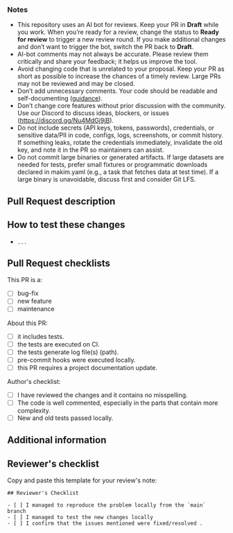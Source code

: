 ### Notes

- This repository uses an AI bot for reviews. Keep your PR in **Draft** while
  you work. When you’re ready for a review, change the status to **Ready for
  review** to trigger a new review round. If you make additional changes and
  don’t want to trigger the bot, switch the PR back to **Draft**.
- AI-bot comments may not always be accurate. Please review them critically and
  share your feedback; it helps us improve the tool.
- Avoid changing code that is unrelated to your proposal. Keep your PR as short
  as possible to increase the chances of a timely review. Large PRs may not be
  reviewed and may be closed.
- Don’t add unnecessary comments. Your code should be readable and
  self-documenting
  ([guidance](https://google.github.io/styleguide/cppguide.html#Comments)).
- Don’t change core features without prior discussion with the community. Use
  our Discord to discuss ideas, blockers, or issues
  (https://discord.gg/Nu4MdGj9jB).
- Do not include secrets (API keys, tokens, passwords), credentials, or
  sensitive data/PII in code, configs, logs, screenshots, or commit history. If
  something leaks, rotate the credentials immediately, invalidate the old key,
  and note it in the PR so maintainers can assist.
- Do not commit large binaries or generated artifacts. If large datasets are
  needed for tests, prefer small fixtures or programmatic downloads declared in
  makim.yaml (e.g., a task that fetches data at test time). If a large binary is
  unavoidable, discuss first and consider Git LFS.

## Pull Request description

<!-- Describe the purpose of your PR and the changes you have made. -->

<!-- Which issue this PR aims to resolve or fix? E.g.:
Solve #4
-->

## How to test these changes

<!-- Example:

* run `$ abc -p 1234`
* open the web browser with url localhost:1234
* ...
-->

- `...`

<!-- Modify the options to suit your project. -->

## Pull Request checklists

This PR is a:

- [ ] bug-fix
- [ ] new feature
- [ ] maintenance

About this PR:

- [ ] it includes tests.
- [ ] the tests are executed on CI.
- [ ] the tests generate log file(s) (path).
- [ ] pre-commit hooks were executed locally.
- [ ] this PR requires a project documentation update.

Author's checklist:

- [ ] I have reviewed the changes and it contains no misspelling.
- [ ] The code is well commented, especially in the parts that contain more
      complexity.
- [ ] New and old tests passed locally.

## Additional information

<!-- Add any screenshot that helps to show the changes proposed -->

<!-- Add any other extra information that would help to understand the changes proposed by this PR -->

## Reviewer's checklist

Copy and paste this template for your review's note:

```
## Reviewer's Checklist

- [ ] I managed to reproduce the problem locally from the `main` branch
- [ ] I managed to test the new changes locally
- [ ] I confirm that the issues mentioned were fixed/resolved .
```

